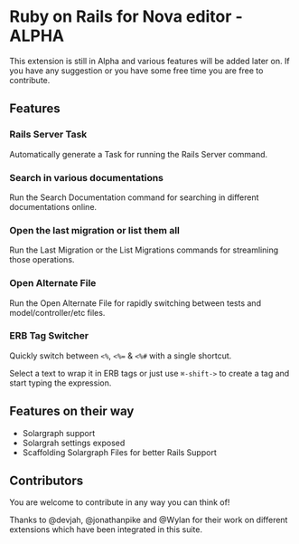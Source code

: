 # Ruby on Rails for Nova editor - ALPHA

This extension is still in Alpha and various features will be added later on. If you have any suggestion or you have some free time you are free to contribute.

## Features

### Rails Server Task

Automatically generate a Task for running the Rails Server command.

### Search in various documentations

Run the Search Documentation command for searching in different documentations online.

### Open the last migration or list them all

Run the Last Migration or the List Migrations commands for streamlining those operations.

### Open Alternate File

Run the Open Alternate File for rapidly switching between tests and model/controller/etc files.

### ERB Tag Switcher

Quickly switch between `<%`, `<%=` & `<%#` with a single shortcut.

Select a text to wrap it in ERB tags or just use `⌘-shift->` to create a tag and start typing the expression.

## Features on their way

-   Solargraph support
-   Solargrah settings exposed
-   Scaffolding Solargraph Files for better Rails Support

## Contributors

You are welcome to contribute in any way you can think of!

Thanks to @devjah, @jonathanpike and @Wylan for their work on different extensions which have been integrated in this suite.
